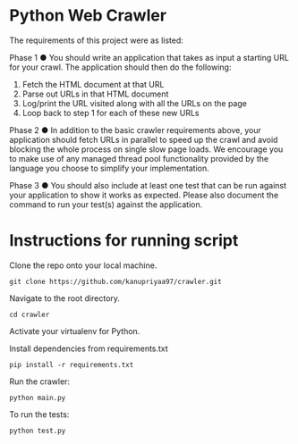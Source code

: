 # Python Web Crawler

The requirements of this project were as listed:

Phase 1
● You should write an application that takes as input a starting URL for your crawl. The application should
then do the following:
1. Fetch the HTML document at that URL
2. Parse out URLs in that HTML document
3. Log/print the URL visited along with all the URLs on the page
4. Loop back to step 1 for each of these new URLs

Phase 2
● In addition to the basic crawler requirements above, your application should fetch URLs in parallel to
speed up the crawl and avoid blocking the whole process on single slow page loads. We encourage you
to make use of any managed thread pool functionality provided by the language you choose to simplify
your implementation.

Phase 3
● You should also include at least one test that can be run against your application to show it works as
expected. Please also document the command to run your test(s) against the application.

# Instructions for running script
Clone the repo onto your local machine.
```
git clone https://github.com/kanupriyaa97/crawler.git
```

Navigate to the root directory.
```
cd crawler
```

Activate your virtualenv for Python.

Install dependencies from requirements.txt
```
pip install -r requirements.txt
```

Run the crawler:
```
python main.py
```

To run the tests:
```
python test.py
```
